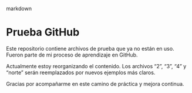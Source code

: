 markdown
# Prueba GitHub

Este repositorio contiene archivos de prueba que ya no están en uso. Fueron parte de mi proceso de aprendizaje en GitHub.

Actualmente estoy reorganizando el contenido. Los archivos “2”, “3”, “4” y “norte” serán reemplazados por nuevos ejemplos más claros.

Gracias por acompañarme en este camino de práctica y mejora continua.
